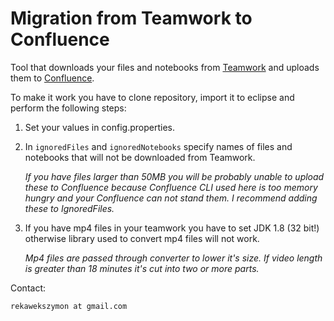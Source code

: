 # Migration from Teamwork to Confluence


Tool that downloads your files and notebooks from [Teamwork](https://www.teamwork.com/) and uploads them to [Confluence](https://confluence.atlassian.com/). 


To make it work you have to clone repository, import it to eclipse and perform the following steps:

1. Set your values in config.properties.

2. In `ignoredFiles` and `ignoredNotebooks` specify names of files and notebooks that will not be downloaded from Teamwork.
    
    *If you have files larger than 50MB  you will be probably unable to upload these to Confluence because Confluence CLI used here is too memory hungry and your Confluence can not stand them. I recommend adding these to IgnoredFiles.*

3. If you have mp4 files in your teamwork you have to set JDK 1.8 (32 bit!) otherwise library used to convert mp4 files will not work.

    *Mp4 files are passed through converter to lower it's size. If video length is greater than 18 minutes it's cut into two or more parts.* 

Contact:
    
    rekawekszymon at gmail.com